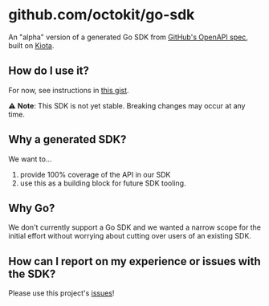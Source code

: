 # github.com/octokit/go-sdk

An "alpha" version of a generated Go SDK from [GitHub's OpenAPI spec](https://github.com/github/rest-api-description), built on [Kiota](https://github.com/microsoft/kiota).

## How do I use it?

For now, see instructions in [this gist](https://gist.github.com/kfcampbell/0214851ce0ee9844f957cdbfb06910d4).

⚠️ **Note**: This SDK is not yet stable. Breaking changes may occur at any time.

## Why a generated SDK?

We want to...
1.  provide 100% coverage of the API in our SDK
2.  use this as a building block for future SDK tooling.

## Why Go?

We don't currently support a Go SDK and we wanted a narrow scope for the initial effort without worrying about cutting over users of an existing SDK.

## How can I report on my experience or issues with the SDK?

Please use this project's [issues](https://github.com/octokit/go-sdk/issues)!
